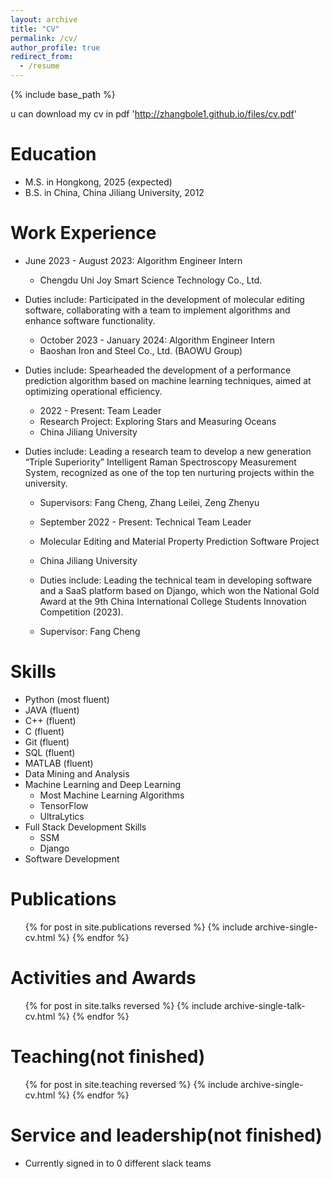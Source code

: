 ```yaml
---
layout: archive
title: "CV"
permalink: /cv/
author_profile: true
redirect_from:
  - /resume
---
```


{% include base_path %}

u can download my cv in pdf
'http://zhangbole1.github.io/files/cv.pdf'

Education
======
* M.S. in Hongkong, 2025 (expected)
* B.S. in China, China Jiliang University, 2012

Work Experience
======

* June 2023 - August 2023: Algorithm Engineer Intern
  * Chengdu Uni Joy Smart Science Technology Co., Ltd.

* Duties include: Participated in the development of molecular editing software, collaborating with a team to implement algorithms and enhance software functionality.
  * October 2023 - January 2024: Algorithm Engineer Intern
  * Baoshan Iron and Steel Co., Ltd. (BAOWU Group)

* Duties include: Spearheaded the development of a performance prediction algorithm based on machine learning techniques, aimed at optimizing operational efficiency.
  * 2022 - Present: Team Leader
  * Research Project: Exploring Stars and Measuring Oceans
  * China Jiliang University

* Duties include: Leading a research team to develop a new generation “Triple Superiority” Intelligent Raman Spectroscopy Measurement System, recognized as one of the top ten nurturing projects within the university.
  * Supervisors: Fang Cheng, Zhang Leilei, Zeng Zhenyu
  * September 2022 - Present: Technical Team Leader
  * Molecular Editing and Material Property Prediction Software Project
  * China Jiliang University

  * Duties include: Leading the technical team in developing software and a SaaS platform based on Django, which won the National Gold Award at the 9th China International College Students Innovation Competition (2023).
  * Supervisor: Fang Cheng


  
Skills
======
* Python (most fluent)
* JAVA (fluent)
* C++ (fluent)
* C (fluent)
* Git (fluent)
* SQL (fluent)
* MATLAB (fluent)
* Data Mining and Analysis
* Machine Learning and Deep Learning
  * Most Machine Learning Algorithms
  * TensorFlow
  * UltraLytics
* Full Stack Development Skills
  * SSM
  * Django
* Software Development


Publications
======
  <ul>{% for post in site.publications reversed %}
    {% include archive-single-cv.html %}
  {% endfor %}</ul>
  
Activities and Awards
======
  <ul>{% for post in site.talks reversed %}
    {% include archive-single-talk-cv.html  %}
  {% endfor %}</ul>
  
Teaching(not finished)
======
  <ul>{% for post in site.teaching reversed %}
    {% include archive-single-cv.html %}
  {% endfor %}</ul>
  
Service and leadership(not finished)
======
* Currently signed in to 0 different slack teams
